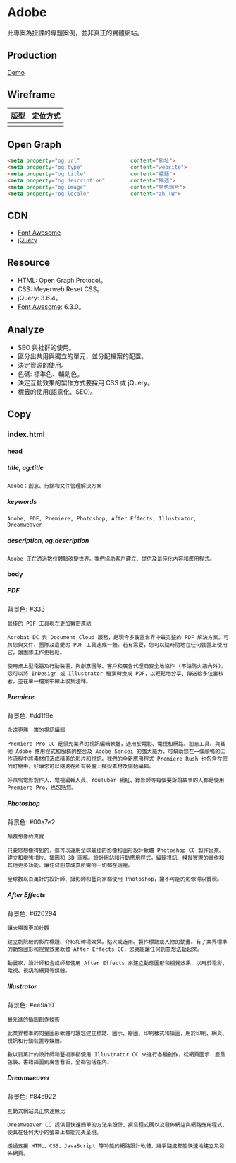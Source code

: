 # Adobe

此專案為授課的專題案例，並非真正的實體網站。

## Production

[Demo](https://demo.f2e.idv.tw/adobe)

## Wireframe

| 版型 | 定位方式 |
| - | - |
|||

## Open Graph
```html
<meta property="og:url"                content="網址">
<meta property="og:type"               content="website">
<meta property="og:title"              content="標題">
<meta property="og:description"        content="描述">
<meta property="og:image"              content="特色圖片">
<meta property="og:locale"             content="zh_TW">
```

## CDN
- [Font Awesome](https://cdnjs.com/libraries/font-awesome)
- [jQuery](https://cdnjs.com/libraries/jquery)

## Resource
- HTML: Open Graph Protocol。
- CSS: Meyerweb Reset CSS。
- jQuery: 3.6.4。
- [Font Awesome](https://fontawesome.com/icons): 6.3.0。

## Analyze
- SEO 與社群的使用。
- 區分出共用與獨立的單元，並分配檔案的配置。
- 決定資源的使用。
- 色碼: 標準色、輔助色。
- 決定互動效果的製作方式要採用 CSS 或 jQuery。
- 標籤的使用(語意化、SEO)。

## Copy

### index.html

#### head

##### title, og:title
```text
Adobe：創意、行銷和文件管理解決方案
```

##### keywords
```text
Adobe, PDF, Premiere, Photoshop, After Effects, Illustrator, Dreamweaver
```

##### description, og:description
```text
Adobe 正在透過數位體驗改變世界。我們協助客戶建立、提供及最佳化內容和應用程式。
```

#### body

##### PDF

背景色: #333

```text
最佳的 PDF 工具現在更加緊密連結
```

```text
Acrobat DC 與 Document Cloud 服務，是現今多裝置世界中最完整的 PDF 解決方案。可將您與文件、團隊及最愛的 PDF 工具連成一體。若有需要，您可以隨時隨地在任何裝置上使用它，讓團隊工作更輕鬆。

使用桌上型電腦及行動裝置，與創意團隊、客戶和廣告代理商安全地協作 (不論防火牆內外)。您可以將 InDesign 或 Illustrator 檔案轉換成 PDF，以輕鬆地分享、傳送給多位審核者，並在單一檔案中線上收集注釋。
```

##### Premiere

背景色: #dd1f8e

```text
永遠更勝一籌的視訊編輯
```

```text
Premiere Pro CC 是領先業界的視訊編輯軟體，適用於電影、電視和網路。創意工具、與其他 Adobe 應用程式和服務的整合及 Adobe Sensei 的強大威力，可幫助您在一個順暢的工作流程中將素材打造成精美的影片和視訊。我們的全新應用程式 Premiere Rush 也包含在您的訂閱中，好讓您可以隨處在所有裝置上捕捉素材及開始編輯。

好萊塢電影製作人、電視編輯人員、YouTuber 網紅、錄影師等每個要訴說故事的人都是使用 Premiere Pro，也包括您。
```

##### Photoshop

背景色: #00a7e2

```text
顛覆想像的真實
```

```text
只要您想像得到的，都可以運用全球最佳的影像和圖形設計軟體 Photoshop CC 製作出來。建立和增強相片、插圖和 3D 圖稿。設計網站和行動應用程式。編輯視訊、模擬實際的畫作和其他更多功能。讓任何創意成真所需的一切都在這裡。

全球數以百萬計的設計師、攝影師和藝術家都使用 Photoshop，讓不可能的影像得以實現。
```

##### After Effects

背景色: #620294

```text
讓大場面更加壯觀
```

```text
建立劇院級的影片標題、介紹和轉場效果。點火或造雨。製作標誌或人物的動畫。有了業界標準的動態圖形和視覺效果軟體 After Effects CC，您就能讓任何創意想法動起來。

動畫家、設計師和合成師都使用 After Effects 來建立動態圖形和視覺效果，以用於電影、電視、視訊和網頁等媒體。
```

##### Illustrator

背景色: #ee9a10

```text
最先進的插圖創作技術
```

```text
此業界標準的向量圖形軟體可讓您建立標誌、圖示、繪圖、印刷樣式和插圖，用於印刷、網頁、視訊和行動裝置等媒體。

數以百萬計的設計師和藝術家都使用 Illustrator CC 來進行各種創作，從網頁圖示、產品包裝、書籍插圖到廣告看板，全都包括在內。
```

##### Dreamweaver

背景色: #84c922

```text
互動式網站真正快速無比
```

```text
Dreamweaver CC 提供更快速簡單的方法來設計、撰寫程式碼以及發佈網站與網路應用程式，使其在任何大小的螢幕上都能完美呈現。

透過支援 HTML、CSS、JavaScript 等功能的網路設計軟體，幾乎隨處都能快速地建立及發佈網頁。
```